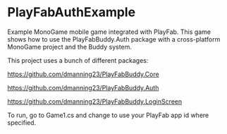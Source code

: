 # PlayFabAuthExample
Example MonoGame mobile game integrated with PlayFab.
This game shows how to use the PlayFabBuddy.Auth package with a cross-platform MonoGame project and the Buddy system.

This project uses a bunch of different packages:

https://github.com/dmanning23/PlayFabBuddy.Core

https://github.com/dmanning23/PlayFabBuddy.Auth

https://github.com/dmanning23/PlayFabBuddy.LoginScreen

To run, go to Game1.cs and change to use your PlayFab app id where specified.
